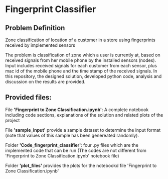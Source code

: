 # Fingerprint Classifier

## Problem Definition
Zone classification of location of a customer in a store using fingerprints received by implemented sensors 

The problem is classification of zone which a user is currently at, based on received signals from her mobile phone by the installed sensors (nodes). Input includes received signals for each customer from each sensor, plus mac id of the mobile phone and the time stamp of the received signals.
In this repository, the designed solution, developed python code, analysis and discussion on the results are provided.

## Provided files:
File **'Fingerprint to Zone Classification.ipynb'**: A complete notebook including code sections, explanations of the solution and related plots of the project

File **'sample_input'** provide a sample dataset to determine the input format (note that values of this sample has been genereated randomly). 

Folder **'Code_fingerprint_classifier'**: four .py files which are the implemented code that can be run  (The codes are not different from 'Fingerprint to Zone Classification.ipynb' notebook file)

Folder **'plot_files'** provides the plots for the notebookd file 'Fingerprint to Zone Classification.ipynb'


